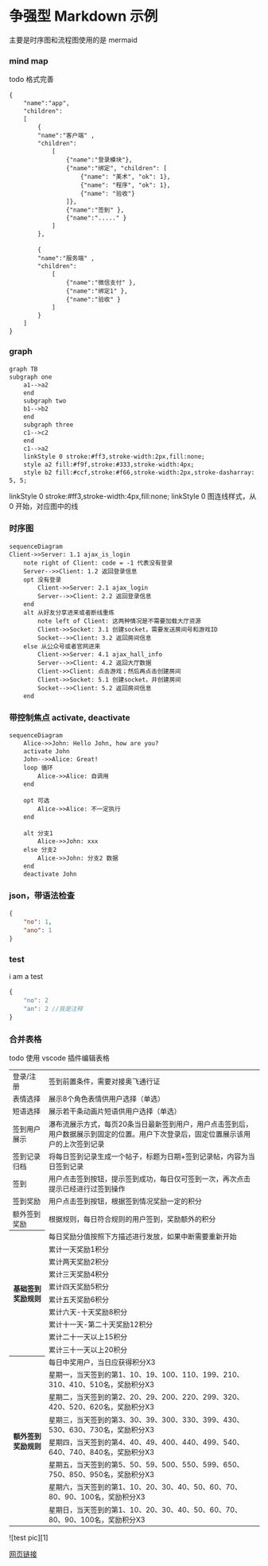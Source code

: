 # 争强型 Markdown 示例 
主要是时序图和流程图使用的是 mermaid
### mind map
todo 格式完善
```jsmind
{
    "name":"app",
    "children":
    [
        { 
        "name":"客户端" , 
        "children":
            [
                {"name":"登录模块"},
                {"name":"绑定", "children": [
                    {"name": "美术", "ok": 1},
                    {"name": "程序", "ok": 1},
                    {"name": "验收"}
                ]},
                {"name":"签到" },
                {"name":"....." }
            ] 
        },

        { 
        "name":"服务端" , 
        "children":
            [
                {"name":"微信支付" },
                {"name":"绑定1" },
                {"name":"验收" }
            ] 
        }
    ]
}
```
### graph
```mermaid
graph TB
subgraph one
    a1-->a2
    end
    subgraph two
    b1-->b2
    end
    subgraph three
    c1-->c2
    end
    c1-->a2
    linkStyle 0 stroke:#ff3,stroke-width:2px,fill:none;
    style a2 fill:#f9f,stroke:#333,stroke-width:4px;
    style b2 fill:#ccf,stroke:#f66,stroke-width:2px,stroke-dasharray: 5, 5;
```

linkStyle 0 stroke:#ff3,stroke-width:4px,fill:none;
linkStyle 0 图连线样式，从 0 开始，对应图中的线
### 时序图
```mermaid
sequenceDiagram
Client->>Server: 1.1 ajax_is_login
    note right of Client: code = -1 代表没有登录
    Server-->>Client: 1.2 返回登录信息
    opt 没有登录
        Client->>Server: 2.1 ajax_login
        Server-->>Client: 2.2 返回登录信息
    end
    alt 从好友分享进来或者断线重练
        note left of Client: 这两种情况是不需要加载大厅资源
        Client->>Socket: 3.1 创建socket，需要发送房间号和游戏ID
        Socket-->>Client: 3.2 返回房间信息
    else 从公众号或者官网进来
        Client->>Server: 4.1 ajax_hall_info
        Server-->>Client: 4.2 返回大厅数据
        Client->>Client: 点击游戏；然后再点击创建房间
        Client->>Socket: 5.1 创建socket，并创建房间
        Socket-->>Client: 5.2 返回房间信息
    end
```
### 带控制焦点 activate, deactivate
```mermaid
sequenceDiagram
    Alice->>John: Hello John, how are you?
    activate John
    John-->>Alice: Great!
    loop 循环
        Alice->>Alice: 自调用
    end

    opt 可选
        Alice->>Alice: 不一定执行
    end

    alt 分支1
        Alice->>John: xxx
    else 分支2
        Alice->>John: 分支2 数据
    end
    deactivate John
```
### json，带语法检查
```json
{
    "no": 1,
    "ano": 1
}
```

### test
i am a test
```js
{
    "no": 2
    "an": 2 //我是注释
}
```



### 合并表格
todo 使用 vscode 插件编辑表格
<table class="table table-bordered">

 <tr><td>登录/注册</td><td>签到前置条件，需要对接奥飞通行证</td></tr>
<tr><td>表情选择</td><td>展示8个角色表情供用户选择（单选）</td></tr>
<tr><td>短语选择</td><td>展示若干条动画片短语供用户选择（单选）</td></tr>
<tr><td>签到用户展示</td><td>瀑布流展示方式，每页20条当日最新签到用户，用户点击签到后，用户数据展示到固定的位置。用户下次登录后，固定位置展示该用户的上次签到记录</td></tr>
<tr><td>签到记录归档</td><td>将每日签到记录生成一个帖子，标题为日期+签到记录帖，内容为当日签到记录</td></tr>
<tr><td>签到</td><td>用户点击签到按钮，提示签到成功，每日仅可签到一次，再次点击提示已经进行过签到操作</td></tr>
<tr><td>签到奖励</td><td>用户点击签到按钮，根据签到情况奖励一定的积分</td></tr>
<tr><td>额外签到奖励</td><td>根据规则，每日符合规则的用户签到，奖励额外的积分</td></tr>

 <tr>
    <th rowspan="11">基础签到奖励规则</th>
 </tr>
 <tr><td>每日奖励分值按照下方描述进行发放，如果中断需要重新开始</td></tr>
<tr><td>累计一天奖励1积分</td></tr>
<tr><td>累计两天奖励2积分</td></tr>
<tr><td>累计三天奖励4积分</td></tr>
<tr><td>累计四天奖励5积分</td></tr>
<tr><td>累计五天奖励6积分</td></tr>
<tr><td>累计六天-十天奖励8积分</td></tr>
<tr><td>累计十一天-第二十天奖励12积分</td></tr>
<tr><td>累计二十一天以上15积分</td></tr>
<tr><td>累计三十一天以上20积分</td></tr>
<tr>
    <th rowspan="9">额外签到奖励规则</th>
 </tr>
 <tr><td>每日中奖用户，当日应获得积分X3</td></tr>
<tr><td>星期一，当天签到的第1、10、19、100、110、199、210、310、410、510名，奖励积分X3</td></tr>
<tr><td>星期二，当天签到的第2、20、29、200、220、299、320、420、520、620名，奖励积分X3</td></tr>
<tr><td>星期三，当天签到的第3、30、39、300、330、399、430、530、630、730名，奖励积分X3</td></tr>
<tr><td>星期四，当天签到的第4、40、49、400、440、499、540、640、740、840名，奖励积分X3</td></tr>
<tr><td>星期五，当天签到的第5、50、59、500、550、599、650、750、850、950名，奖励积分X3</td></tr>
<tr><td>星期六，当天签到的第1、10、20、30、40、50、60、70、80、90、100名，奖励积分X3</td></tr>
<tr><td>星期日，当天签到的第1、10、20、30、40、50、60、70、80、90、100名，奖励积分X3</td></tr>

 </table>
![test pic][1]

[1]: ./pic/game_exit.png


[网页链接](https://www.baidu.com/)